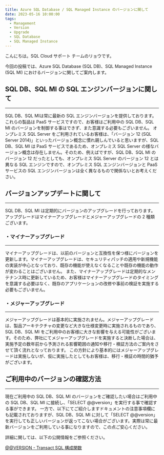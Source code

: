 ```yaml
---
title: Azure SQL Database / SQL Managed Instance のバージョンに関して
date: 2023-05-16 10:00:00
tags:
  - Management
  - Version
  - Upgrade
  - SQL Database
  - SQL Managed Instance
---
```


こんにちは。SQL Cloud サポート チームのリョウです。

今回の投稿では、Azure SQL Database (SQL DB)、SQL Managed Instance (SQL MI) におけるバージョンに関してご案内します。

<!-- more -->

## SQL DB、SQL MI の SQL エンジンバージョンに関して
---

SQL DB、SQL MIは常に最新の SQL エンジンバージョンを提供しております。これらの製品は PaaS サービスですので、お客様はご利用中の SQL DB、SQL MI のバージョンを制御する事はできず、また意識する必要もございません。
オンプレミス SQL Server をご利用されているお客様は、「バージョン 12 (SQL Server 2014)」といったバージョン概念に慣れ親しんでいると思いますが、SQL DB、SQL MI は PaaS サービスであるため、オンプレミス SQL Server の様なバージョン概念は存在しません。そのため、例えばですが、SQL DB、SQL MI のバージョン 12 だったとしても、オンプレミス SQL Server のバージョン 12 とは異なる SQL エンジンですので、オンプレミス SQL エンジンバージョンと PaaS サービスの SQL エンジンバージョンは全く異なるもので関係ないとお考えください。

## バージョンアップデートに関して
---

SQL DB、SQL MI は定期的にバージョンのアップグレードを行っております。アップグレードはマイナーアップグレードとメジャーアップグレードの 2 種類ございます。

### ・マイナーアップグレード
---

マイナーアップグレードは、以前のバージョンと互換性を保つ様にバージョンを更新します。マイナーアップグレードは、セキュリティパッチの適用や新規機能の実装が中心となっており、既存の機能が使えなくなることや既存の機能の動作が変わることはございません。
また、マイナーアップグレードは定期的なメンテナンス時に更新しているため、お客様はマイナーアップグレードのタイミングを意識する必要はなく、既存のアプリケーションの改修や事前の検証を実施する必要もございません。


### ・メジャーアップグレード
---

メジャーアップグレードは基本的に実施されません。メジャーアップグレードは、製品アーキテクチャの変更など大きな仕様変更時に実施されるものであり、SQL DB、SQL MI をご利用中のお客様に大きな影響を与える可能性がございます。そのため、弊社にてメジャーアップグレードを実施すると決断した場合は、実施予定の数年前から予測される影響範囲の通知や移行・検証方法のご案内をさせて頂く流れとなっております。
この方針により基本的にはメジャーアップグレードは実施しないが、仮に実施したとしてもお客様は、移行・検証の時間的猶予がございます。


## ご利用中のバージョンの確認方法
---

現在ご利用中の SQL DB、SQL MI のバージョンをご確認したい場合はご利用中の SQL DB、SQL MI に接続し、「SELECT @@version」を実行する事で確認する事ができます。
一方で、以下にてご紹介しますドキュメントの注意事項欄にも記載されておりますが、SQL DB、SQL MI に対して「SELECT @@version」を実行しても正しいバージョンが返ってこない場合がございます。実際は常に最新バージョンをご利用している事になりますので、この点ご安心ください。

詳細に関しては、以下の公開情報をご参照ください。

[@@VERSION - Transact SQL 構成関数](https://learn.microsoft.com/ja-jp/sql/t-sql/functions/version-transact-sql-configuration-functions?view=sql-server-ver16)

